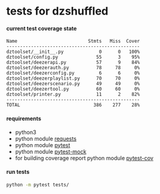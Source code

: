 # tests for dzshuffled


#### current test coverage state
```
Name                          Stmts   Miss  Cover
-------------------------------------------------
dztoolset/__init__.py             0      0   100%
dztoolset/config.py              55      3    95%
dztoolset/deezerapi.py           57      9    84%
dztoolset/deezerauth.py          78     78     0%
dztoolset/deezerconfig.py         6      6     0%
dztoolset/deezerplaylist.py      70     70     0%
dztoolset/deezerscenario.py      49     49     0%
dztoolset/deezertool.py          60     60     0%
dztoolset/printer.py             11      2    82%
-------------------------------------------------
TOTAL                           386    277    28%
```

#### requirements
 - python3
 - python module [requests](http://docs.python-requests.org/en/master/user/install/)
 - python module [pytest](https://docs.pytest.org/en/latest/getting-started.html)
 - python module [pytest-mock](https://pypi.python.org/pypi/pytest-mock)
 - for building coverage report python module [pytest-cov](https://pypi.python.org/pypi/pytest-cov)

#### run tests  
```sh
python -m pytest tests/
```